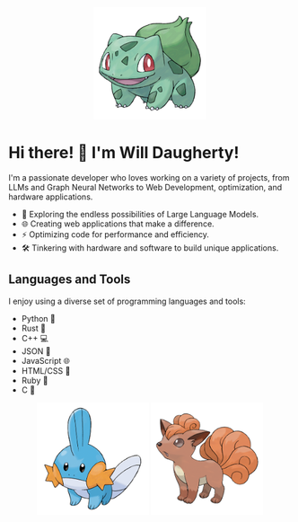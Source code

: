 <p align="center">
  <img src="https://raw.githubusercontent.com/PokeAPI/sprites/master/sprites/pokemon/other/official-artwork/1.png" alt="Bulbasaur" width="200">
</p>

# Hi there! 👋 I'm Will Daugherty!

I'm a passionate developer who loves working on a variety of projects, from LLMs and Graph Neural Networks to Web Development, optimization, and hardware applications.

- 🚀 Exploring the endless possibilities of Large Language Models.
- 🌐 Creating web applications that make a difference.
- ⚡ Optimizing code for performance and efficiency.
- 🛠️ Tinkering with hardware and software to build unique applications.

## Languages and Tools

I enjoy using a diverse set of programming languages and tools:

- Python 🐍
- Rust 🦀
- C++ 💻
- JSON 📄
- JavaScript 🌐
- HTML/CSS 🎨
- Ruby 💎
- C 📝

<p align="center">
  <img src="https://raw.githubusercontent.com/PokeAPI/sprites/master/sprites/pokemon/other/official-artwork/258.png" alt="Mudkip" width="200">
  <img src="https://raw.githubusercontent.com/PokeAPI/sprites/master/sprites/pokemon/other/official-artwork/37.png" alt="Vulpix" width="200">
</p>
